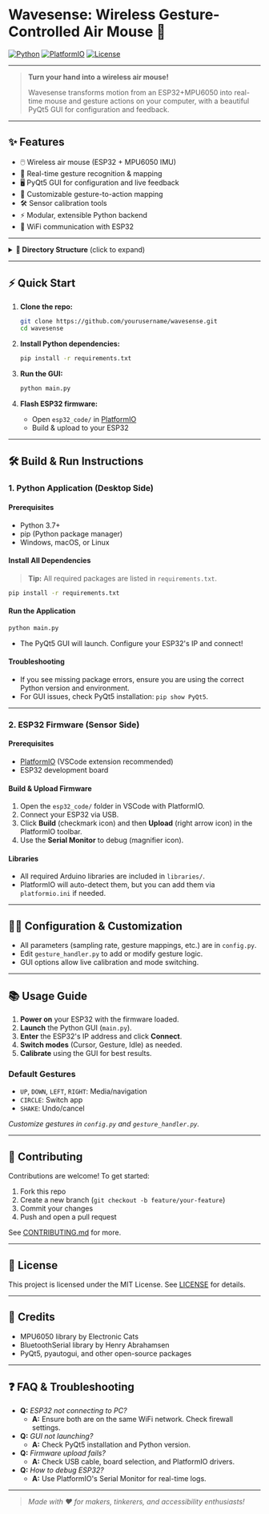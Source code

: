 # Wavesense: Wireless Gesture-Controlled Air Mouse 🚀

[![Python](https://img.shields.io/badge/python-3.7%2B-blue?logo=python)](https://www.python.org/) [![PlatformIO](https://img.shields.io/badge/PlatformIO-ESP32-orange?logo=platformio)](https://platformio.org/) [![License](https://img.shields.io/badge/license-MIT-green)](#license)

---

> **Turn your hand into a wireless air mouse!**
> 
> Wavesense transforms motion from an ESP32+MPU6050 into real-time mouse and gesture actions on your computer, with a beautiful PyQt5 GUI for configuration and feedback.

---

## ✨ Features

- 🖱️ Wireless air mouse (ESP32 + MPU6050 IMU)
- 🤚 Real-time gesture recognition & mapping
- 🖥️ PyQt5 GUI for configuration and live feedback
- 🔄 Customizable gesture-to-action mapping
- 🛠️ Sensor calibration tools
- ⚡ Modular, extensible Python backend
- 🔌 WiFi communication with ESP32

---

<details>
<summary><strong>📁 Directory Structure</strong> (click to expand)</summary>

```text
Wavesense/
│
├── main.py                # Main GUI application (PyQt5)
├── config.py              # Configuration and parameters
├── gesture_handler.py     # Gesture recognition logic
├── mouse_controller.py    # Mouse and gesture action handler
├── wifi_handler.py        # WiFi communication with ESP32
│
├── esp32_code/            # ESP32 firmware (PlatformIO project)
│   ├── src/
│   │   └── main.cpp
│   ├── include/
│   ├── lib/
│   └── test/
│
├── libraries/             # Arduino libraries for ESP32
│   ├── BluetoothSerial/
│   ├── MPU6050/
│   └── MPU6050_tockn/
│
└── README.md              # Project documentation (this file)
```
</details>

---

## ⚡ Quick Start

1. **Clone the repo:**

   ```bash
   git clone https://github.com/yourusername/wavesense.git
   cd wavesense
   ```

2. **Install Python dependencies:**

   ```bash
   pip install -r requirements.txt
   ```

3. **Run the GUI:**

   ```bash
   python main.py
   ```

4. **Flash ESP32 firmware:**
   - Open `esp32_code/` in [PlatformIO](https://platformio.org/)
   - Build & upload to your ESP32

---

## 🛠️ Build & Run Instructions

### 1. Python Application (Desktop Side)

#### Prerequisites
- Python 3.7+
- pip (Python package manager)
- Windows, macOS, or Linux

#### Install All Dependencies

> **Tip:** All required packages are listed in `requirements.txt`.

```bash
pip install -r requirements.txt
```

#### Run the Application

```bash
python main.py
```

- The PyQt5 GUI will launch. Configure your ESP32's IP and connect!

#### Troubleshooting
- If you see missing package errors, ensure you are using the correct Python version and environment.
- For GUI issues, check PyQt5 installation: `pip show PyQt5`.

---

### 2. ESP32 Firmware (Sensor Side)

#### Prerequisites
- [PlatformIO](https://platformio.org/) (VSCode extension recommended)
- ESP32 development board

#### Build & Upload Firmware
1. Open the `esp32_code/` folder in VSCode with PlatformIO.
2. Connect your ESP32 via USB.
3. Click **Build** (checkmark icon) and then **Upload** (right arrow icon) in the PlatformIO toolbar.
4. Use the **Serial Monitor** to debug (magnifier icon).

#### Libraries
- All required Arduino libraries are included in `libraries/`.
- PlatformIO will auto-detect them, but you can add them via `platformio.ini` if needed.

---

## 🧑‍💻 Configuration & Customization

- All parameters (sampling rate, gesture mappings, etc.) are in `config.py`.
- Edit `gesture_handler.py` to add or modify gesture logic.
- GUI options allow live calibration and mode switching.

---

## 📚 Usage Guide

1. **Power on** your ESP32 with the firmware loaded.
2. **Launch** the Python GUI (`main.py`).
3. **Enter** the ESP32's IP address and click **Connect**.
4. **Switch modes** (Cursor, Gesture, Idle) as needed.
5. **Calibrate** using the GUI for best results.

### Default Gestures
- `UP`, `DOWN`, `LEFT`, `RIGHT`: Media/navigation
- `CIRCLE`: Switch app
- `SHAKE`: Undo/cancel

_Customize gestures in `config.py` and `gesture_handler.py`._

---

## 🤝 Contributing

Contributions are welcome! To get started:

1. Fork this repo
2. Create a new branch (`git checkout -b feature/your-feature`)
3. Commit your changes
4. Push and open a pull request

See [CONTRIBUTING.md](CONTRIBUTING.md) for more.

---

## 📝 License

This project is licensed under the MIT License. See [LICENSE](LICENSE) for details.

---

## 🙏 Credits

- MPU6050 library by Electronic Cats
- BluetoothSerial library by Henry Abrahamsen
- PyQt5, pyautogui, and other open-source packages

---

## ❓ FAQ & Troubleshooting

- **Q:** _ESP32 not connecting to PC?_
  - **A:** Ensure both are on the same WiFi network. Check firewall settings.
- **Q:** _GUI not launching?_
  - **A:** Check PyQt5 installation and Python version.
- **Q:** _Firmware upload fails?_
  - **A:** Check USB cable, board selection, and PlatformIO drivers.
- **Q:** _How to debug ESP32?_
  - **A:** Use PlatformIO's Serial Monitor for real-time logs.

---

> _Made with ❤️ for makers, tinkerers, and accessibility enthusiasts!_ 
